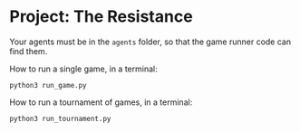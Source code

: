 # Project: The Resistance

Your agents must be in the `agents` folder, so that the game runner code can find them.

How to run a single game, in a terminal:
```
python3 run_game.py
```

How to run a tournament of games, in a terminal:
```
python3 run_tournament.py
```
